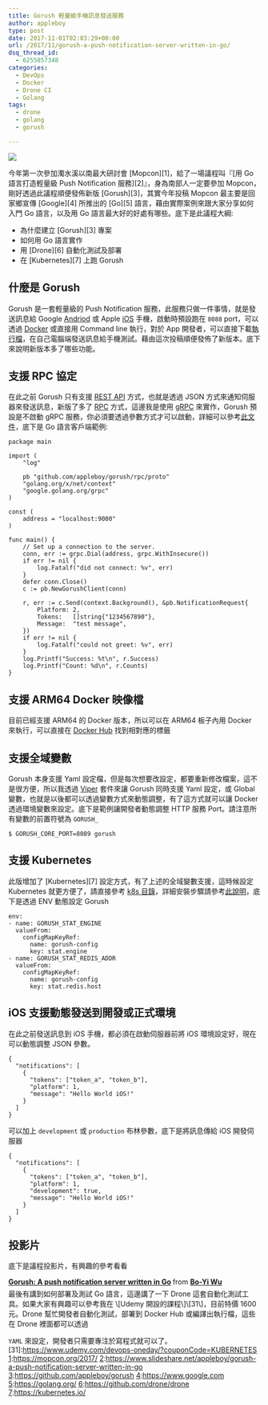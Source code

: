 ```yaml
---
title: Gorush 輕量級手機訊息發送服務
author: appleboy
type: post
date: 2017-11-01T02:03:29+00:00
url: /2017/11/gorush-a-push-notification-server-written-in-go/
dsq_thread_id:
  - 6255057348
categories:
  - DevOps
  - Docker
  - Drone CI
  - Golang
tags:
  - drone
  - golang
  - gorush

---
```

[![][1]][1]

今年第一次參加濁水溪以南最大研討會 \[Mopcon\]\[1\]，給了一場議程叫『\[用 Go 語言打造輕量級 Push Notification 服務\]\[2\]』，身為南部人一定要參加 Mopcon，剛好透過此議程順便發佈新版 \[Gorush\]\[3\]，其實今年投稿 Mopcon 最主要是回家鄉宣傳 \[Google\]\[4\] 所推出的 \[Go\]\[5\] 語言，藉由實際案例來跟大家分享如何入門 Go 語言，以及用 Go 語言最大好的好處有哪些。底下是此議程大綱:

  * 為什麼建立 \[Gorush\]\[3\] 專案
  * 如何用 Go 語言實作
  * 用 \[Drone\]\[6\] 自動化測試及部署
  * 在 \[Kubernetes\]\[7\] 上跑 Gorush

<!--more-->

## 什麼是 Gorush

Gorush 是一套輕量級的 Push Notification 服務，此服務只做一件事情，就是發送訊息給 Google [Andriod][2] 或 Apple [iOS][3] 手機，啟動時預設跑在 `8088` port，可以透過 [Docker][4] 或直接用 Command line 執行，對於 App 開發者，可以直接下載[執行檔][5]，在自己電腦端發送訊息給手機測試。藉由這次投稿順便發佈了新版本。底下來說明新版本多了哪些功能。

## 支援 RPC 協定

在此之前 Gorush 只有支援 [REST API][6] 方式，也就是透過 JSON 方式來通知伺服器來發送訊息，新版了多了 [RPC][7] 方式，這邊我是使用 [gRPC][8] 來實作，Gorush 預設是不啟動 gRPC 服務，你必須要透過參數方式才可以啟動，詳細可以參考[此文件][9]，底下是 Go 語言客戶端範例:

<pre><code class="language-go">package main

import (
    "log"

    pb "github.com/appleboy/gorush/rpc/proto"
    "golang.org/x/net/context"
    "google.golang.org/grpc"
)

const (
    address = "localhost:9000"
)

func main() {
    // Set up a connection to the server.
    conn, err := grpc.Dial(address, grpc.WithInsecure())
    if err != nil {
        log.Fatalf("did not connect: %v", err)
    }
    defer conn.Close()
    c := pb.NewGorushClient(conn)

    r, err := c.Send(context.Background(), &pb.NotificationRequest{
        Platform: 2,
        Tokens:   []string{"1234567890"},
        Message:  "test message",
    })
    if err != nil {
        log.Fatalf("could not greet: %v", err)
    }
    log.Printf("Success: %t\n", r.Success)
    log.Printf("Count: %d\n", r.Counts)
}</code></pre>

## 支援 ARM64 Docker 映像檔

目前已經支援 ARM64 的 Docker 版本，所以可以在 ARM64 板子內用 Docker 來執行，可以直接在 [Docker Hub][10] 找到相對應的標籤

## 支援全域變數

Gorush 本身支援 Yaml 設定檔，但是每次想要改設定，都要重新修改檔案，這不是很方便，所以我透過 [Viper][11] 套件來讓 Gorush 同時支援 Yaml 設定，或 Global 變數，也就是以後都可以透過變數方式來動態調整，有了這方式就可以讓 Docker 透過環境變數來設定。底下是範例讓開發者動態調整 HTTP 服務 Port。請注意所有變數的前置符號為 `GORUSH_`

<pre><code class="language-bash">$ GORUSH_CORE_PORT=8089 gorush</code></pre>

## 支援 Kubernetes

此版增加了 \[Kubernetes\]\[7\] 設定方式，有了上述的全域變數支援，這時候設定 Kubernetes 就更方便了，請直接參考 [k8s 目錄][12]，詳細安裝步驟請參考[此說明][13]，底下是透過 ENV 動態設定 Gorush

<pre><code class="language-yml">env:
- name: GORUSH_STAT_ENGINE
  valueFrom:
    configMapKeyRef:
      name: gorush-config
      key: stat.engine
- name: GORUSH_STAT_REDIS_ADDR
  valueFrom:
    configMapKeyRef:
      name: gorush-config
      key: stat.redis.host</code></pre>

## iOS 支援動態發送到開發或正式環境

在此之前發送訊息到 iOS 手機，都必須在啟動伺服器前將 iOS 環境設定好，現在可以動態調整 JSON 參數。

<pre><code class="language-json">{
  "notifications": [
    {
      "tokens": ["token_a", "token_b"],
      "platform": 1,
      "message": "Hello World iOS!"
    }
  ]
}</code></pre>

可以加上 `development` 或 `production` 布林參數，底下是將訊息傳給 iOS 開發伺服器

<pre><code class="language-json">{
  "notifications": [
    {
      "tokens": ["token_a", "token_b"],
      "platform": 1,
      "development": true,
      "message": "Hello World iOS!"
    }
  ]
}</code></pre>

## 投影片

底下是議程投影片，有興趣的參考看看

<div style="margin-bottom:5px">
  <strong> <a href="//www.slideshare.net/appleboy/gorush-a-push-notification-server-written-in-go" title="Gorush: A push notification server written in Go" target="_blank">Gorush: A push notification server written in Go</a> </strong> from <strong><a href="https://www.slideshare.net/appleboy" target="_blank">Bo-Yi Wu</a></strong>
</div> 最後有講到如何部署及測試 Go 語言，這邊講了一下 Drone 這套自動化測試工具。如果大家有興趣可以參考我在 \[Udemy 開設的課程\]\[31\]，目前特價 1600 元。Drone 幫忙開發者自動化測試，部署到 Docker Hub 或編譯出執行檔，這些在 Drone 裡面都可以透過 

`YAML` 來設定，開發者只需要專注於寫程式就可以了。 [31]:https://www.udemy.com/devops-oneday/?couponCode=KUBERNETES [1]:https://mopcon.org/2017/ [2]:https://www.slideshare.net/appleboy/gorush-a-push-notification-server-written-in-go [3]:https://github.com/appleboy/gorush [4]:https://www.google.com [5]:https://golang.org/ [6]:https://github.com/drone/drone [7]:https://kubernetes.io/

 [1]: https://lh3.googleusercontent.com/jsocHCR9A9yEfDVUTrU0m42_aHhTEVDGW5p5PsQSx7GSlkt3gLjohfXH3S7P7p982332ruU_e-EtW0LwmiuZjvN65VIcyME-zE35C6EM0IV1nqY6KoNw3dwW2djjid3F-T5YgnJothA=w1920-h1080
 [2]: https://www.android.com/
 [3]: https://en.wikipedia.org/wiki/IOS
 [4]: https://www.docker.com/
 [5]: https://github.com/appleboy/gorush/releases
 [6]: https://zh.wikipedia.org/zh-tw/REST
 [7]: https://en.wikipedia.org/wiki/Remote_procedure_call
 [8]: https://grpc.io/
 [9]: https://github.com/appleboy/gorush#run-grpc-service
 [10]: https://hub.docker.com/r/appleboy/gorush/tags/
 [11]: https://github.com/spf13/viper
 [12]: https://github.com/appleboy/gorush/tree/master/k8s
 [13]: https://github.com/appleboy/gorush#run-gorush-in-kubernetes